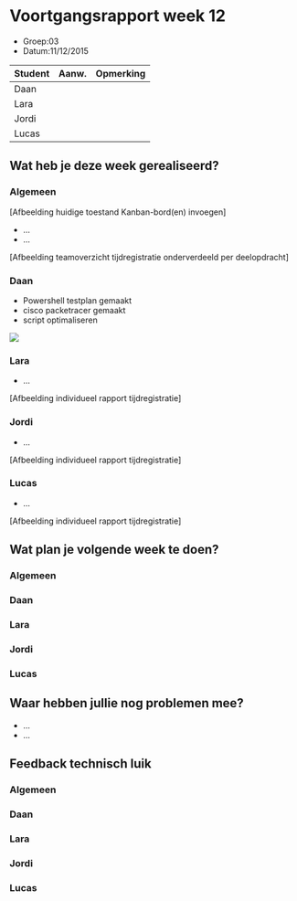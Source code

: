 # Voortgangsrapport week 12

* Groep:03
* Datum:11/12/2015

| Student  | Aanw. | Opmerking |
| :---     | :---  | :---      |
| Daan |       |           |
| Lara |       |           |
| Jordi |       |           |
| Lucas |       |           |

## Wat heb je deze week gerealiseerd?

### Algemeen

[Afbeelding huidige toestand Kanban-bord(en) invoegen]

* ...
* ...

[Afbeelding teamoverzicht tijdregistratie onderverdeeld per deelopdracht]

### Daan

* Powershell testplan gemaakt
* cisco packetracer gemaakt
* script optimaliseren

![](https://github.com/HoGentTIN/ops3-g01/blob/master/weekrapport/img/Week12_Daan_toggle.PNG)

### Lara

* ...

[Afbeelding individueel rapport tijdregistratie]

### Jordi

* ...

[Afbeelding individueel rapport tijdregistratie]

### Lucas

* ...

[Afbeelding individueel rapport tijdregistratie]

## Wat plan je volgende week te doen?

### Algemeen
### Daan
### Lara
### Jordi
### Lucas

## Waar hebben jullie nog problemen mee?

* ...
* ...

## Feedback technisch luik

### Algemeen

### Daan
### Lara
### Jordi
### Lucas


